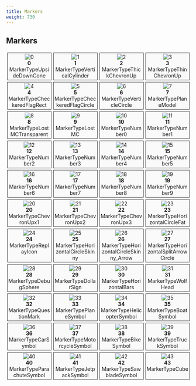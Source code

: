 ```yaml
---
title: Markers
weight: 730
---
```


Markers
-----

<!-- _loc1_.map((name, idx) => `<div class="marker"><span><img src="/markers/${name}.png" alt="${name}"> ${idx}<br>${name}</div>`).join('\n') -->

<style text="text/css">
.markers {
    display:grid;
    grid-template-columns: repeat(auto-fill, 25%);
}

.marker {
    padding: 2.5px;
    margin: 2.5px;
    border: 1px solid #333;
    background-color: #fafafa;
    position: relative
}

.marker span {
    display: block;
    text-align: center;
    bottom: 2.5px;
    left: 2.5px;
    right: 2.5px;
    word-wrap: break-word;
}

.marker img {
    max-height: 200px;
}
</style>

<div class="markers">
<div class="marker"><span><img src="/markers/0.png" alt="0"><br><strong>0</strong><br>MarkerTypeUpsideDownCone</span></div>
<div class="marker"><span><img src="/markers/1.png" alt="1"><br><strong>1</strong><br>MarkerTypeVerticalCylinder</span></div>
<div class="marker"><span><img src="/markers/2.png" alt="2"><br><strong>2</strong><br>MarkerTypeThickChevronUp</span></div>
<div class="marker"><span><img src="/markers/3.png" alt="3"><br><strong>3</strong><br>MarkerTypeThinChevronUp</span></div>
<div class="marker"><span><img src="/markers/4.png" alt="4"><br><strong>4</strong><br>MarkerTypeCheckeredFlagRect</span></div>
<div class="marker"><span><img src="/markers/5.png" alt="5"><br><strong>5</strong><br>MarkerTypeCheckeredFlagCircle</span></div>
<div class="marker"><span><img src="/markers/6.png" alt="6"><br><strong>6</strong><br>MarkerTypeVerticleCircle</span></div>
<div class="marker"><span><img src="/markers/7.png" alt="7"><br><strong>7</strong><br>MarkerTypePlaneModel</span></div>
<div class="marker"><span><img src="/markers/8.png" alt="8"><br><strong>8</strong><br>MarkerTypeLostMCTransparent</span></div>
<div class="marker"><span><img src="/markers/9.png" alt="9"><br><strong>9</strong><br>MarkerTypeLostMC</span></div>
<div class="marker"><span><img src="/markers/10.png" alt="10"><br><strong>10</strong><br>MarkerTypeNumber0</span></div>
<div class="marker"><span><img src="/markers/11.png" alt="11"><br><strong>11</strong><br>MarkerTypeNumber1</span></div>
<div class="marker"><span><img src="/markers/12.png" alt="12"><br><strong>12</strong><br>MarkerTypeNumber2</span></div>
<div class="marker"><span><img src="/markers/13.png" alt="13"><br><strong>13</strong><br>MarkerTypeNumber3</span></div>
<div class="marker"><span><img src="/markers/14.png" alt="14"><br><strong>14</strong><br>MarkerTypeNumber4</span></div>
<div class="marker"><span><img src="/markers/15.png" alt="15"><br><strong>15</strong><br>MarkerTypeNumber5</span></div>
<div class="marker"><span><img src="/markers/16.png" alt="16"><br><strong>16</strong><br>MarkerTypeNumber6</span></div>
<div class="marker"><span><img src="/markers/17.png" alt="17"><br><strong>17</strong><br>MarkerTypeNumber7</span></div>
<div class="marker"><span><img src="/markers/18.png" alt="18"><br><strong>18</strong><br>MarkerTypeNumber8</span></div>
<div class="marker"><span><img src="/markers/19.png" alt="19"><br><strong>19</strong><br>MarkerTypeNumber9</span></div>
<div class="marker"><span><img src="/markers/20.png" alt="20"><br><strong>20</strong><br>MarkerTypeChevronUpx1</span></div>
<div class="marker"><span><img src="/markers/21.png" alt="21"><br><strong>21</strong><br>MarkerTypeChevronUpx2</span></div>
<div class="marker"><span><img src="/markers/22.png" alt="22"><br><strong>22</strong><br>MarkerTypeChevronUpx3</span></div>
<div class="marker"><span><img src="/markers/23.png" alt="23"><br><strong>23</strong><br>MarkerTypeHorizontalCircleFat</span></div>
<div class="marker"><span><img src="/markers/24.png" alt="24"><br><strong>24</strong><br>MarkerTypeReplayIcon</span></div>
<div class="marker"><span><img src="/markers/25.png" alt="25"><br><strong>25</strong><br>MarkerTypeHorizontalCircleSkinny</span></div>
<div class="marker"><span><img src="/markers/26.png" alt="26"><br><strong>26</strong><br>MarkerTypeHorizontalCircleSkinny_Arrow</span></div>
<div class="marker"><span><img src="/markers/27.png" alt="27"><br><strong>27</strong><br>MarkerTypeHorizontalSplitArrowCircle</span></div>
<div class="marker"><span><img src="/markers/28.png" alt="28"><br><strong>28</strong><br>MarkerTypeDebugSphere</span></div>
<div class="marker"><span><img src="/markers/29.png" alt="29"><br><strong>29</strong><br>MarkerTypeDollarSign</span></div>
<div class="marker"><span><img src="/markers/30.png" alt="30"><br><strong>30</strong><br>MarkerTypeHorizontalBars</span></div>
<div class="marker"><span><img src="/markers/31.png" alt="31"><br><strong>31</strong><br>MarkerTypeWolfHead</span></div>
<div class="marker"><span><img src="/markers/32.png" alt="32"><br><strong>32</strong><br>MarkerTypeQuestionMark</span></div>
<div class="marker"><span><img src="/markers/33.png" alt="33"><br><strong>33</strong><br>MarkerTypePlaneSymbol</span></div>
<div class="marker"><span><img src="/markers/34.png" alt="34"><br><strong>34</strong><br>MarkerTypeHelicopterSymbol</span></div>
<div class="marker"><span><img src="/markers/35.png" alt="35"><br><strong>35</strong><br>MarkerTypeBoatSymbol</span></div>
<div class="marker"><span><img src="/markers/36.png" alt="36"><br><strong>36</strong><br>MarkerTypeCarSymbol</span></div>
<div class="marker"><span><img src="/markers/37.png" alt="37"><br><strong>37</strong><br>MarkerTypeMotorcycleSymbol</span></div>
<div class="marker"><span><img src="/markers/38.png" alt="38"><br><strong>38</strong><br>MarkerTypeBikeSymbol</span></div>
<div class="marker"><span><img src="/markers/39.png" alt="39"><br><strong>39</strong><br>MarkerTypeTruckSymbol</span></div>
<div class="marker"><span><img src="/markers/40.png" alt="40"><br><strong>40</strong><br>MarkerTypeParachuteSymbol</span></div>
<div class="marker"><span><img src="/markers/41.png" alt="41"><br><strong>41</strong><br>MarkerTypeJetpackSymbol</span></div>
<div class="marker"><span><img src="/markers/42.png" alt="42"><br><strong>42</strong><br>MarkerTypeSawbladeSymbol</span></div>
<div class="marker"><span><img src="/markers/43.png" alt="43"><br><strong>43</strong><br>MarkerTypeCube</span></div>
</div>
